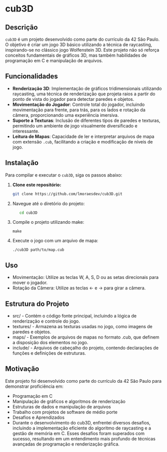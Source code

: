 # cub3D

## Descrição

`cub3D` é um projeto desenvolvido como parte do currículo da 42 São Paulo. O objetivo é criar um jogo 3D básico utilizando a técnica de raycasting, inspirando-se no clássico jogo Wolfenstein 3D. Este projeto não só reforça conceitos fundamentais de gráficos 3D, mas também habilidades de programação em C e manipulação de arquivos.

## Funcionalidades

- **Renderização 3D**: Implementação de gráficos tridimensionais utilizando raycasting, uma técnica de renderização que projeta raios a partir do ponto de vista do jogador para detectar paredes e objetos.
- **Movimentação do Jogador**: Controle total do jogador, incluindo movimentação para frente, para trás, para os lados e rotação da câmera, proporcionando uma experiência imersiva.
- **Suporte a Texturas**: Inclusão de diferentes tipos de paredes e texturas, permitindo um ambiente de jogo visualmente diversificado e interessante.
- **Leitura de Mapas**: Capacidade de ler e interpretar arquivos de mapa com extensão `.cub`, facilitando a criação e modificação de níveis de jogo.

## Instalação

Para compilar e executar o `cub3D`, siga os passos abaixo:

1. **Clone este repositório:**
   ```bash
   git clone https://github.com/lmoraesdev/cub3D.git

   ```
2. Navegue até o diretório do projeto:
   ```bash
      cd cub3D
   ```
3. Compile o projeto utilizando make:
   ```
   make
   ```
5. Execute o jogo com um arquivo de mapa:
   ```
   ./cub3D path/to/map.cub
   ```
## Uso

- Movimentação: Utilize as teclas W, A, S, D ou as setas direcionais para mover o jogador.
- Rotação da Câmera: Utilize as teclas ← e → para girar a câmera.

## Estrutura do Projeto

- src/ - Contém o código fonte principal, incluindo a lógica de renderização e controle do jogo.
- textures/ - Armazena as texturas usadas no jogo, como imagens de paredes e objetos.
- maps/ - Exemplos de arquivos de mapas no formato .cub, que definem a disposição dos elementos no jogo.
- include/ - Arquivos de cabeçalho do projeto, contendo declarações de funções e definições de estruturas.
## Motivação
   Este projeto foi desenvolvido como parte do currículo da 42 São Paulo para demonstrar proficiência em:

- Programação em C
- Manipulação de gráficos e algoritmos de renderização
- Estruturas de dados e manipulação de arquivos
- Trabalho com projetos de software de médio porte
- Desafios e Aprendizados
- Durante o desenvolvimento do cub3D, enfrentei diversos desafios, incluindo a implementação eficiente do algoritmo de raycasting e a gestão de memória em C. Esses desafios foram superados com sucesso, resultando em um entendimento mais profundo de técnicas avançadas de programação e renderização gráfica.

